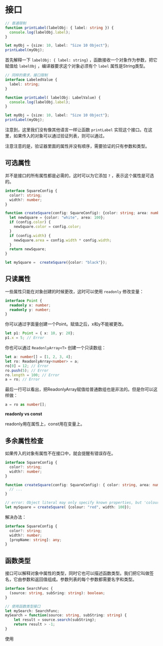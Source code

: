# 接口

```typescript
// 普通限制
function printLabel(labelObj: { label: string }) {
  console.log(labelObj.label);
}

let myObj = {size: 10, label: "Size 10 Object"};
printLabel(myObj);
```

首先解释一下 `labelObj: { label: string}` ，函数接收一个对象作为参数，把它赋值给 `labelObj` ，编译器要求这个对象必须有个 `label` 属性是String类型。

```typescript
// 同样的需求，接口限制
interface LabeledValue {
  label: string;
}

function printLabel( labelObj: LabelValue) {
  console.log(labelObj.label);
}

let myObj = {size: 10, label: "Size 10 Object"};
printLabel(myObj);
```

注意到，这里我们没有像其他语言一样让函数 `printLabel` 实现这个接口。在这里，如果传入的对象可以通过验证列表，则可以通过。

注意注意的是，验证器里面的属性并没有顺序，需要验证的只有参数和类型。

## 可选属性

并不是接口的所有属性都是必需的，这时可以为它添加 `?` ，表示这个属性是可选的。

```typescript
interface SquareConfig {
  color?: string;
  width?: number;
}

function createSquare(config: SquareConfig): {color: string; area: number} {
  let newSquare = {color: "white", area: 100};
  if (config.color) {
    newSquare.color = config.color;
  }
  if (config.width) {
    newSquare.area = config.width * config.width;
  }
  return newSquare;
}

let mySquare =  createSquare({color: "black"});
```

## 只读属性

一些属性只能在对象创建的时候更改，这时可以使用 `readonly` 修改变量：

```typescript
interface Point {
  readonly x: number;
  readonly y: number;
}
```

你可以通过字面量创建一个Point。赋值之后，x和y不能被更改。

```typescript
let p1: Point = { x: 10, y: 20};
p1.x = 5; // Error
```

你也可以通过 `ReadonlyArray<T>` 创建一个只读数组：

```typescript
let a: number[] = [1, 2, 3, 4];
let ro: ReadonlyArray<number> = a;
ro[0] = 12; // Error
ro.push(5); // Error
ro.length = 100; // Error
a = ro; // Error
```

最后一行可以看出，把ReadonlyArray赋值给普通数组也是非法的。但是你可以这样做：

```typescript
a = ro as number[];
```

**readonly vs const** 

readonly用在属性上，const用在变量上。

## 多余属性检查

如果传入的对象有属性不在接口中，就会提醒有错误存在。

```typescript
interface SquareConfig {
  color?: string;
  width?: number;
}

function createSquare(config: SquareConfig): { color: string, area: number} {
  // ...
}

// error: Object literal may only specify known properties, but 'colour' does not exist in type 'SquareConfig'. Did you mean to write 'color'?
let mySquare = createSquare( {colour: "red", width: 100});
```

解决办法：

```typescript
interface SquareConfig {
  color?: string;
  width?: number;
  [propName: string]: any;
}
```

## 函数类型

接口可以解释对象中属性的类型，同时它也可以描述函数类型。我们把它叫做签名，它由参数和返回值组成。参数列表的每个参数都需要名字和类型。

```typescript
interface SearchFunc {
  (source: string, subSring: string): boolean;
}
```

```typescript
// 使用函数类型接口
let mySearch: SearchFunc;
mySearch = function(source: string, subString: string) {
	let result = source.search(subString);
	return result > -1;
}
```

使用